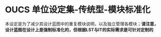 # OUCS 单位设定集-传统型-模块标准化

本设定是为了减少其设计蓝图中的重复模块说明，以及独立管理各模块；**请注意，设计蓝图在设计上是强制标准化的，但根据LST与IT的实际需求是可针对定制的**



